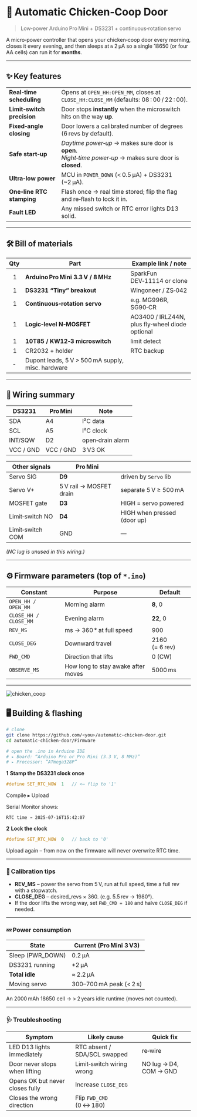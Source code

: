 # 🐔 Automatic Chicken‑Coop Door

> Low‑power Arduino Pro Mini + DS3231 + continuous‑rotation servo


A micro‑power controller that opens your chicken‑coop door every morning, closes it every evening, and then sleeps at ≈ 2 µA so a single 18650 (or four AA cells) can run it for **months**.

---

## ✨ Key features

|                            |                                                                                                              |
| -------------------------- | ------------------------------------------------------------------------------------------------------------ |
| **Real‑time scheduling**   | Opens at `OPEN_HH:OPEN_MM`, closes at `CLOSE_HH:CLOSE_MM` (defaults: 08 : 00 / 22 : 00).                     |
| **Limit‑switch precision** | Door stops **instantly** when the microswitch hits on the way **up**.                                        |
| **Fixed‑angle closing**    | Door lowers a calibrated number of degrees (6 revs by default).                                              |
| **Safe start‑up**          | *Daytime power‑up* → makes sure door is **open**. <br>*Night‑time power‑up* → makes sure door is **closed**. |
| **Ultra‑low power**        | MCU in `POWER_DOWN` (< 0.5 µA) + DS3231 (\~2 µA).                                                            |
| **One‑line RTC stamping**  | Flash once → real time stored; flip the flag and re‑flash to lock it in.                                     |
| **Fault LED**              | Any missed switch or RTC error lights D13 solid.                                                             |

---

## 🛠️ Bill of materials

| Qty | Part                                              | Example link / note                             |
| :-: | ------------------------------------------------- | ----------------------------------------------- |
|   1 | **Arduino Pro Mini 3.3 V / 8 MHz**                | SparkFun DEV‑11114 or clone                     |
|   1 | **DS3231 “Tiny” breakout**                        | Wingoneer / ZS‑042                              |
|   1 | **Continuous‑rotation servo**                     | e.g. MG996R, SG90‑CR                            |
|   1 | **Logic‑level N‑MOSFET**                          | AO3400 / IRLZ44N, plus fly‑wheel diode optional |
|   1 | **10T85 / KW12‑3 microswitch**                    | limit detect                                    |
|   1 | CR2032 + holder                                   | RTC backup                                      |
|  ‑  | Dupont leads, 5 V > 500 mA supply, misc. hardware |                                                 |

---

## 🔌 Wiring summary

| DS3231    | Pro Mini  | Note             |
| --------- | --------- | ---------------- |
| SDA       | A4        | I²C data         |
| SCL       | A5        | I²C clock        |
| INT/SQW   | D2        | open‑drain alarm |
| VCC / GND | VCC / GND | 3 V3 OK          |

| Other signals    | Pro Mini                |                             |
| ---------------- | ----------------------- | --------------------------- |
| Servo SIG        | **D9**                  | driven by `Servo` lib       |
| Servo V+         | 5 V rail → MOSFET drain | separate 5 V ≥ 500 mA       |
| MOSFET gate      | **D3**                  | HIGH = servo powered        |
| Limit‑switch NO  | **D4**                  | HIGH when pressed (door up) |
| Limit‑switch COM | GND                     | —                           |

*(NC lug is unused in this wiring.)*

---

## ⚙️ Firmware parameters (top of `*.ino`)

| Constant              | Purpose                            | Default        |
| --------------------- | ---------------------------------- | -------------- |
| `OPEN_HH / OPEN_MM`   | Morning alarm                      | **8**, 0       |
| `CLOSE_HH / CLOSE_MM` | Evening alarm                      | **22**, 0      |
| `REV_MS`              | ms → 360 ° at full speed           | 900            |
| `CLOSE_DEG`           | Downward travel                    | 2160 (= 6 rev) |
| `FWD_CMD`             | Direction that lifts               | 0 (CW)         |
| `OBSERVE_MS`          | How long to stay awake after moves | 5000 ms        |

---

![chicken_coop](https://github.com/user-attachments/assets/5ef46eaf-d0f0-4d41-93c5-d69a680d93e1)

## 🖥️ Building & flashing

```bash
# clone
git clone https://github.com/<you>/automatic‑chicken‑door.git
cd automatic‑chicken‑door/Firmware

# open the .ino in Arduino IDE
# ▸ Board: “Arduino Pro or Pro Mini (3.3 V, 8 MHz)”
# ▸ Processor: “ATmega328P”
```

**1  Stamp the DS3231 clock once**

```cpp
#define SET_RTC_NOW  1   // <— flip to '1'
```

Compile ▸ Upload

Serial Monitor shows:

```
RTC time → 2025‑07‑16T15:42:07
```

**2  Lock the clock**

```cpp
#define SET_RTC_NOW  0   // back to '0'
```

Upload again – from now on the firmware will never overwrite RTC time.

---

### 🔧 Calibration tips

* **REV\_MS** – power the servo from 5 V, run at full speed, time a full rev with a stopwatch.
* **CLOSE\_DEG** – desired\_revs × 360. (e.g. 5.5 rev → 1980°).
* If the door lifts the wrong way, set `FWD_CMD = 180` and halve `CLOSE_DEG` if needed.

---

### 💤 Power consumption

| State             | Current (Pro Mini 3 V3) |
| ----------------- | ----------------------- |
| Sleep (PWR\_DOWN) | 0.2 µA                  |
| DS3231 running    | +2 µA                   |
| **Total idle**    | ≈ 2.2 µA                |
| Moving servo      | 300–700 mA peak (< 2 s) |

An 2000 mAh 18650 cell → > 2 years idle runtime (moves not counted).

---

### 🩺 Troubleshooting

| Symptom                         | Likely cause                 | Quick fix              |
| ------------------------------- | ---------------------------- | ---------------------- |
| LED D13 lights immediately      | RTC absent / SDA/SCL swapped | re‑wire                |
| Door never stops when lifting   | Limit‑switch wiring wrong    | NO lug → D4, COM → GND |
| Opens OK but never closes fully | Increase `CLOSE_DEG`         |                        |
| Closes the wrong direction      | Flip `FWD_CMD` (0 ↔ 180)     |                        |
